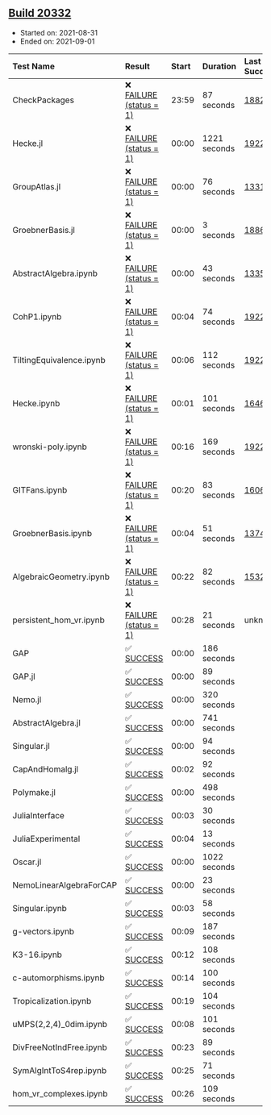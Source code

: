 ## [Build 20332](https://oscarci.mathematik.uni-kl.de/job/oscar/20332/)

* Started on: 2021-08-31
* Ended on: 2021-09-01

| Test Name    | Result | Start | Duration | Last Success | First Failure |
|:-------------|:-------|:------|:---------|:-------------|:--------------|
| CheckPackages | ❌ [FAILURE (status = 1)](https://oscarci.mathematik.uni-kl.de/job/oscar/20332/artifact/logs/build-20332/CheckPackages.log) | 23:59 | 87 seconds | [18822](https://oscarci.mathematik.uni-kl.de/job/oscar/18822/) | [18823](https://oscarci.mathematik.uni-kl.de/job/oscar/18823/) |
| Hecke.jl | ❌ [FAILURE (status = 1)](https://oscarci.mathematik.uni-kl.de/job/oscar/20332/artifact/logs/build-20332/Hecke.jl.log) | 00:00 | 1221 seconds | [19222](https://oscarci.mathematik.uni-kl.de/job/oscar/19222/) | [20152](https://oscarci.mathematik.uni-kl.de/job/oscar/20152/) |
| GroupAtlas.jl | ❌ [FAILURE (status = 1)](https://oscarci.mathematik.uni-kl.de/job/oscar/20332/artifact/logs/build-20332/GroupAtlas.jl.log) | 00:00 | 76 seconds | [13311](https://oscarci.mathematik.uni-kl.de/job/oscar/13311/) | [13312](https://oscarci.mathematik.uni-kl.de/job/oscar/13312/) |
| GroebnerBasis.jl | ❌ [FAILURE (status = 1)](https://oscarci.mathematik.uni-kl.de/job/oscar/20332/artifact/logs/build-20332/GroebnerBasis.jl.log) | 00:00 | 3 seconds | [18864](https://oscarci.mathematik.uni-kl.de/job/oscar/18864/) | [18865](https://oscarci.mathematik.uni-kl.de/job/oscar/18865/) |
| AbstractAlgebra.ipynb | ❌ [FAILURE (status = 1)](https://oscarci.mathematik.uni-kl.de/job/oscar/20332/artifact/logs/build-20332/AbstractAlgebra.ipynb.log) | 00:00 | 43 seconds | [13355](https://oscarci.mathematik.uni-kl.de/job/oscar/13355/) | [13356](https://oscarci.mathematik.uni-kl.de/job/oscar/13356/) |
| CohP1.ipynb | ❌ [FAILURE (status = 1)](https://oscarci.mathematik.uni-kl.de/job/oscar/20332/artifact/logs/build-20332/CohP1.ipynb.log) | 00:04 | 74 seconds | [19222](https://oscarci.mathematik.uni-kl.de/job/oscar/19222/) | [20152](https://oscarci.mathematik.uni-kl.de/job/oscar/20152/) |
| TiltingEquivalence.ipynb | ❌ [FAILURE (status = 1)](https://oscarci.mathematik.uni-kl.de/job/oscar/20332/artifact/logs/build-20332/TiltingEquivalence.ipynb.log) | 00:06 | 112 seconds | [19222](https://oscarci.mathematik.uni-kl.de/job/oscar/19222/) | [20152](https://oscarci.mathematik.uni-kl.de/job/oscar/20152/) |
| Hecke.ipynb | ❌ [FAILURE (status = 1)](https://oscarci.mathematik.uni-kl.de/job/oscar/20332/artifact/logs/build-20332/Hecke.ipynb.log) | 00:01 | 101 seconds | [16463](https://oscarci.mathematik.uni-kl.de/job/oscar/16463/) | [16464](https://oscarci.mathematik.uni-kl.de/job/oscar/16464/) |
| wronski-poly.ipynb | ❌ [FAILURE (status = 1)](https://oscarci.mathematik.uni-kl.de/job/oscar/20332/artifact/logs/build-20332/wronski-poly.ipynb.log) | 00:16 | 169 seconds | [19222](https://oscarci.mathematik.uni-kl.de/job/oscar/19222/) | [20152](https://oscarci.mathematik.uni-kl.de/job/oscar/20152/) |
| GITFans.ipynb | ❌ [FAILURE (status = 1)](https://oscarci.mathematik.uni-kl.de/job/oscar/20332/artifact/logs/build-20332/GITFans.ipynb.log) | 00:20 | 83 seconds | [16068](https://oscarci.mathematik.uni-kl.de/job/oscar/16068/) | [16069](https://oscarci.mathematik.uni-kl.de/job/oscar/16069/) |
| GroebnerBasis.ipynb | ❌ [FAILURE (status = 1)](https://oscarci.mathematik.uni-kl.de/job/oscar/20332/artifact/logs/build-20332/GroebnerBasis.ipynb.log) | 00:04 | 51 seconds | [13748](https://oscarci.mathematik.uni-kl.de/job/oscar/13748/) | [13749](https://oscarci.mathematik.uni-kl.de/job/oscar/13749/) |
| AlgebraicGeometry.ipynb | ❌ [FAILURE (status = 1)](https://oscarci.mathematik.uni-kl.de/job/oscar/20332/artifact/logs/build-20332/AlgebraicGeometry.ipynb.log) | 00:22 | 82 seconds | [15322](https://oscarci.mathematik.uni-kl.de/job/oscar/15322/) | [15323](https://oscarci.mathematik.uni-kl.de/job/oscar/15323/) |
| persistent_hom_vr.ipynb | ❌ [FAILURE (status = 1)](https://oscarci.mathematik.uni-kl.de/job/oscar/20332/artifact/logs/build-20332/persistent_hom_vr.ipynb.log) | 00:28 | 21 seconds | unknown | unknown |
| GAP | ✅ [SUCCESS](https://oscarci.mathematik.uni-kl.de/job/oscar/20332/artifact/logs/build-20332/GAP.log) | 00:00 | 186 seconds |  |  |
| GAP.jl | ✅ [SUCCESS](https://oscarci.mathematik.uni-kl.de/job/oscar/20332/artifact/logs/build-20332/GAP.jl.log) | 00:00 | 89 seconds |  |  |
| Nemo.jl | ✅ [SUCCESS](https://oscarci.mathematik.uni-kl.de/job/oscar/20332/artifact/logs/build-20332/Nemo.jl.log) | 00:00 | 320 seconds |  |  |
| AbstractAlgebra.jl | ✅ [SUCCESS](https://oscarci.mathematik.uni-kl.de/job/oscar/20332/artifact/logs/build-20332/AbstractAlgebra.jl.log) | 00:00 | 741 seconds |  |  |
| Singular.jl | ✅ [SUCCESS](https://oscarci.mathematik.uni-kl.de/job/oscar/20332/artifact/logs/build-20332/Singular.jl.log) | 00:00 | 94 seconds |  |  |
| CapAndHomalg.jl | ✅ [SUCCESS](https://oscarci.mathematik.uni-kl.de/job/oscar/20332/artifact/logs/build-20332/CapAndHomalg.jl.log) | 00:02 | 92 seconds |  |  |
| Polymake.jl | ✅ [SUCCESS](https://oscarci.mathematik.uni-kl.de/job/oscar/20332/artifact/logs/build-20332/Polymake.jl.log) | 00:00 | 498 seconds |  |  |
| JuliaInterface | ✅ [SUCCESS](https://oscarci.mathematik.uni-kl.de/job/oscar/20332/artifact/logs/build-20332/JuliaInterface.log) | 00:03 | 30 seconds |  |  |
| JuliaExperimental | ✅ [SUCCESS](https://oscarci.mathematik.uni-kl.de/job/oscar/20332/artifact/logs/build-20332/JuliaExperimental.log) | 00:04 | 13 seconds |  |  |
| Oscar.jl | ✅ [SUCCESS](https://oscarci.mathematik.uni-kl.de/job/oscar/20332/artifact/logs/build-20332/Oscar.jl.log) | 00:00 | 1022 seconds |  |  |
| NemoLinearAlgebraForCAP | ✅ [SUCCESS](https://oscarci.mathematik.uni-kl.de/job/oscar/20332/artifact/logs/build-20332/NemoLinearAlgebraForCAP.log) | 00:00 | 23 seconds |  |  |
| Singular.ipynb | ✅ [SUCCESS](https://oscarci.mathematik.uni-kl.de/job/oscar/20332/artifact/logs/build-20332/Singular.ipynb.log) | 00:03 | 58 seconds |  |  |
| g-vectors.ipynb | ✅ [SUCCESS](https://oscarci.mathematik.uni-kl.de/job/oscar/20332/artifact/logs/build-20332/g-vectors.ipynb.log) | 00:09 | 187 seconds |  |  |
| K3-16.ipynb | ✅ [SUCCESS](https://oscarci.mathematik.uni-kl.de/job/oscar/20332/artifact/logs/build-20332/K3-16.ipynb.log) | 00:12 | 108 seconds |  |  |
| c-automorphisms.ipynb | ✅ [SUCCESS](https://oscarci.mathematik.uni-kl.de/job/oscar/20332/artifact/logs/build-20332/c-automorphisms.ipynb.log) | 00:14 | 100 seconds |  |  |
| Tropicalization.ipynb | ✅ [SUCCESS](https://oscarci.mathematik.uni-kl.de/job/oscar/20332/artifact/logs/build-20332/Tropicalization.ipynb.log) | 00:19 | 104 seconds |  |  |
| uMPS(2,2,4)_0dim.ipynb | ✅ [SUCCESS](https://oscarci.mathematik.uni-kl.de/job/oscar/20332/artifact/logs/build-20332/uMPS-2-2-4-_0dim.ipynb.log) | 00:08 | 101 seconds |  |  |
| DivFreeNotIndFree.ipynb | ✅ [SUCCESS](https://oscarci.mathematik.uni-kl.de/job/oscar/20332/artifact/logs/build-20332/DivFreeNotIndFree.ipynb.log) | 00:23 | 89 seconds |  |  |
| SymAlgIntToS4rep.ipynb | ✅ [SUCCESS](https://oscarci.mathematik.uni-kl.de/job/oscar/20332/artifact/logs/build-20332/SymAlgIntToS4rep.ipynb.log) | 00:25 | 71 seconds |  |  |
| hom_vr_complexes.ipynb | ✅ [SUCCESS](https://oscarci.mathematik.uni-kl.de/job/oscar/20332/artifact/logs/build-20332/hom_vr_complexes.ipynb.log) | 00:26 | 109 seconds |  |  |
